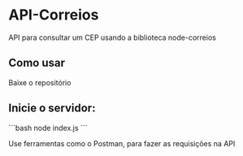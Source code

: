 <h1>API-Correios</h1>
<p>API para consultar um CEP usando a biblioteca node-correios</p>

<h2>Como usar</h2>
<p>Baixe o repositório</p>

<h2>Inicie o servidor:</h2>
```bash
  node index.js
```
<p>Use ferramentas como o Postman, para fazer as requisições na API</p>

